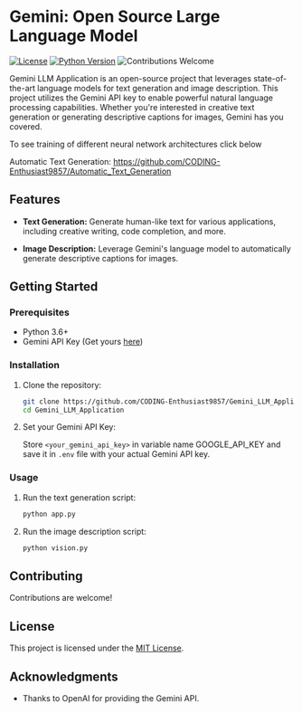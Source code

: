 # Gemini: Open Source Large Language Model
[![License](https://img.shields.io/badge/License-MIT-blue.svg)](LICENSE)
[![Python Version](https://img.shields.io/badge/Python-3.6%2B-blue.svg)](https://www.python.org/downloads/)
![Contributions Welcome](https://img.shields.io/badge/Contributions-Welcome-brightgreen.svg)

Gemini LLM Application is an open-source project that leverages state-of-the-art language models for text generation and image description. This project utilizes the Gemini API key to enable powerful natural language processing capabilities. Whether you're interested in creative text generation or generating descriptive captions for images, Gemini has you covered.

To see training of different neural network architectures click below

Automatic Text Generation: https://github.com/CODING-Enthusiast9857/Automatic_Text_Generation

## Features

- **Text Generation:** Generate human-like text for various applications, including creative writing, code completion, and more.

- **Image Description:** Leverage Gemini's language model to automatically generate descriptive captions for images.

## Getting Started

### Prerequisites

- Python 3.6+
- Gemini API Key (Get yours [here](https://makersuite.google.com/app/apikey))

### Installation

1. Clone the repository:

    ```bash
    git clone https://github.com/CODING-Enthusiast9857/Gemini_LLM_Application.git
    cd Gemini_LLM_Application
    ```
    
2. Set your Gemini API Key:

    Store `<your_gemini_api_key>` in variable name GOOGLE_API_KEY and save it in `.env` file with your actual Gemini API key.

### Usage

1. Run the text generation script:

    ```bash
    python app.py
    ```

2. Run the image description script:

    ```bash
    python vision.py 
    ```

## Contributing

Contributions are welcome!

## License

This project is licensed under the [MIT License](LICENSE).

## Acknowledgments

- Thanks to OpenAI for providing the Gemini API.
